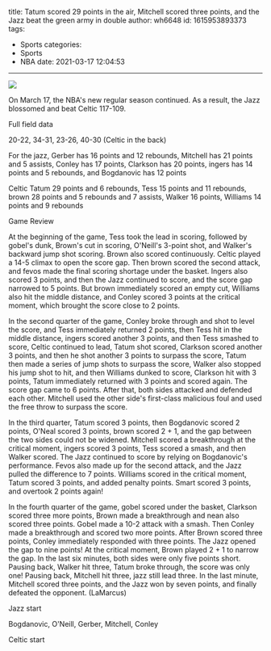 title: Tatum scored 29 points in the air, Mitchell scored three points, and the Jazz beat the green army in double
author: wh6648
id: 1615953893373
tags: 
- Sports
categories: 
- Sports
- NBA
date: 2021-03-17 12:04:53
---
![](https://p6.itc.cn/images01/20210317/61758723bc4b4ab195c7fe1a4b8e1d5a.jpeg)


On March 17, the NBA's new regular season continued. As a result, the Jazz blossomed and beat Celtic 117-109.

Full field data

20-22, 34-31, 23-26, 40-30 (Celtic in the back)

For the jazz, Gerber has 16 points and 12 rebounds, Mitchell has 21 points and 5 assists, Conley has 17 points, Clarkson has 20 points, ingers has 14 points and 5 rebounds, and Bogdanovic has 12 points

Celtic Tatum 29 points and 6 rebounds, Tess 15 points and 11 rebounds, brown 28 points and 5 rebounds and 7 assists, Walker 16 points, Williams 14 points and 9 rebounds

Game Review

At the beginning of the game, Tess took the lead in scoring, followed by gobel's dunk, Brown's cut in scoring, O'Neill's 3-point shot, and Walker's backward jump shot scoring. Brown also scored continuously. Celtic played a 14-5 climax to open the score gap. Then brown scored the second attack, and fevos made the final scoring shortage under the basket. Ingers also scored 3 points, and then the Jazz continued to score, and the score gap narrowed to 5 points. But brown immediately scored an empty cut, Williams also hit the middle distance, and Conley scored 3 points at the critical moment, which brought the score close to 2 points.

In the second quarter of the game, Conley broke through and shot to level the score, and Tess immediately returned 2 points, then Tess hit in the middle distance, ingers scored another 3 points, and then Tess smashed to score, Celtic continued to lead, Tatum shot scored, Clarkson scored another 3 points, and then he shot another 3 points to surpass the score, Tatum then made a series of jump shots to surpass the score, Walker also stopped his jump shot to hit, and then Williams dunked to score, Clarkson hit with 3 points, Tatum immediately returned with 3 points and scored again. The score gap came to 6 points. After that, both sides attacked and defended each other. Mitchell used the other side's first-class malicious foul and used the free throw to surpass the score.

In the third quarter, Tatum scored 3 points, then Bogdanovic scored 2 points, O'Neal scored 3 points, brown scored 2 + 1, and the gap between the two sides could not be widened. Mitchell scored a breakthrough at the critical moment, ingers scored 3 points, Tess scored a smash, and then Walker scored. The Jazz continued to score by relying on Bogdanovic's performance. Fevos also made up for the second attack, and the Jazz pulled the difference to 7 points. Williams scored in the critical moment, Tatum scored 3 points, and added penalty points. Smart scored 3 points, and overtook 2 points again!

In the fourth quarter of the game, gobel scored under the basket, Clarkson scored three more points, Brown made a breakthrough and nean also scored three points. Gobel made a 10-2 attack with a smash. Then Conley made a breakthrough and scored two more points. After Brown scored three points, Conley immediately responded with three points. The Jazz opened the gap to nine points! At the critical moment, Brown played 2 + 1 to narrow the gap. In the last six minutes, both sides were only five points short. Pausing back, Walker hit three, Tatum broke through, the score was only one! Pausing back, Mitchell hit three, jazz still lead three. In the last minute, Mitchell scored three points, and the Jazz won by seven points, and finally defeated the opponent. (LaMarcus)

Jazz start

Bogdanovic, O'Neill, Gerber, Mitchell, Conley

Celtic start

